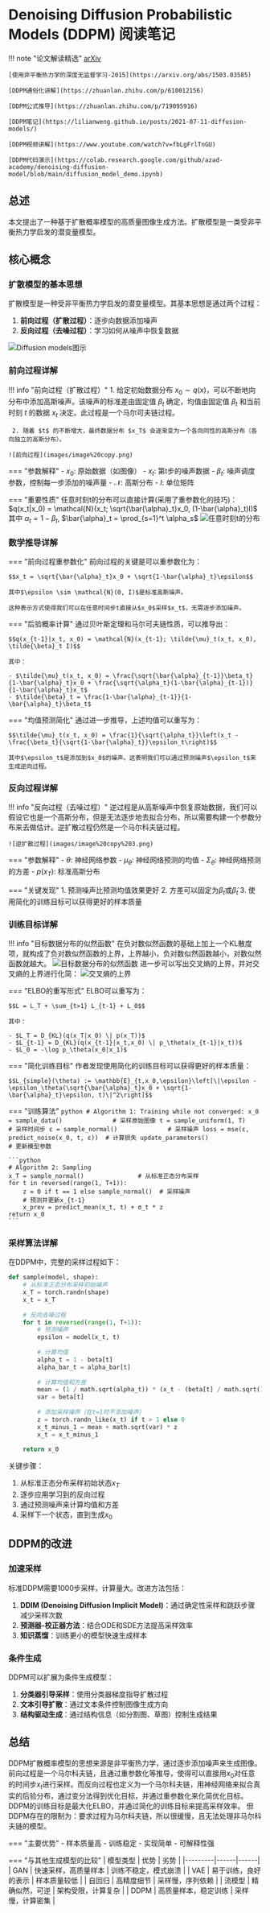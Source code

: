 # Denoising Diffusion Probabilistic Models (DDPM) 阅读笔记

!!! note "论文解读精选"
    [arXiv](https://arxiv.org/abs/2006.11239)

    [使用非平衡热力学的深度无监督学习-2015](https://arxiv.org/abs/1503.03585)

    [DDPM通俗化讲解](https://zhuanlan.zhihu.com/p/610012156)

    [DDPM公式推导](https://zhuanlan.zhihu.com/p/719095916)

    [DDPM笔记](https://lilianweng.github.io/posts/2021-07-11-diffusion-models/)

    [DDPM视频讲解](https://www.youtube.com/watch?v=fbLgFrlTnGU)

    [DDPM代码演示](https://colab.research.google.com/github/azad-academy/denoising-diffusion-model/blob/main/diffusion_model_demo.ipynb)

## 总述
本文提出了一种基于扩散概率模型的高质量图像生成方法。扩散模型是一类受非平衡热力学启发的潜变量模型。

## 核心概念

### 扩散模型的基本思想

扩散模型是一种受非平衡热力学启发的潜变量模型。其基本思想是通过两个过程：

1. **前向过程（扩散过程）**：逐步向数据添加噪声
2. **反向过程（去噪过程）**：学习如何从噪声中恢复数据

![Diffusion models图示](images/image.png)

### 前向过程详解

!!! info "前向过程（扩散过程）"
    1. 给定初始数据分布 $x_0 \sim q(x)$，可以不断地向分布中添加高斯噪声。该噪声的标准差由固定值 $\beta_t$ 确定，均值由固定值 $\beta_t$ 和当前时刻 $t$ 的数据 $x_t$ 决定。此过程是一个马尔可夫链过程。

     2. 随着 $t$ 的不断增大，最终数据分布 $x_T$ 会逐渐变为一个各向同性的高斯分布（各向独立的高斯分布）。

    ![前向过程](images/image%20copy.png)

=== "参数解释"
    - $x_0$: 原始数据（如图像）
    - $x_t$: 第t步的噪声数据
    - $\beta_t$: 噪声调度参数，控制每一步添加的噪声量
    - $\mathcal{N}$: 高斯分布
    - $I$: 单位矩阵

=== "重要性质"
    任意时刻t的分布可以直接计算(采用了重参数化的技巧)：$q(x_t|x_0) = \mathcal{N}(x_t; \sqrt{\bar{\alpha}_t}x_0, (1-\bar{\alpha}_t)I)$
    其中
        $\alpha_t = 1-\beta_t$, $\bar{\alpha}_t = \prod_{s=1}^t \alpha_s$
    ![任意时刻t的分布](images/image%20copy%202.png)

### 数学推导详解

=== "前向过程重参数化"
    前向过程的关键是可以重参数化为：
    
    $$x_t = \sqrt{\bar{\alpha}_t}x_0 + \sqrt{1-\bar{\alpha}_t}\epsilon$$
    
    其中$\epsilon \sim \mathcal{N}(0, I)$是标准高斯噪声。
    
    这种表示方式使得我们可以在任意时间步t直接从$x_0$采样$x_t$，无需逐步添加噪声。

=== "后验概率计算"
    通过贝叶斯定理和马尔可夫链性质，可以推导出：
    
    $$q(x_{t-1}|x_t, x_0) = \mathcal{N}(x_{t-1}; \tilde{\mu}_t(x_t, x_0), \tilde{\beta}_t I)$$
    
    其中：

    - $\tilde{\mu}_t(x_t, x_0) = \frac{\sqrt{\bar{\alpha}_{t-1}}\beta_t}{1-\bar{\alpha}_t}x_0 + \frac{\sqrt{\alpha_t}(1-\bar{\alpha}_{t-1})}{1-\bar{\alpha}_t}x_t$
    - $\tilde{\beta}_t = \frac{1-\bar{\alpha}_{t-1}}{1-\bar{\alpha}_t}\beta_t$

=== "均值预测简化"
    通过进一步推导，上述均值可以重写为：
    
    $$\tilde{\mu}_t(x_t, x_0) = \frac{1}{\sqrt{\alpha_t}}\left(x_t - \frac{\beta_t}{\sqrt{1-\bar{\alpha}_t}}\epsilon_t\right)$$
    
    其中$\epsilon_t$是添加到$x_0$的噪声。这表明我们可以通过预测噪声$\epsilon_t$来生成逆向过程。

### 反向过程详解

!!! info "反向过程（去噪过程）"
    逆过程是从高斯噪声中恢复原始数据，我们可以假设它也是一个高斯分布，但是无法逐步地去拟合分布，所以需要构建一个参数分布来去做估计。逆扩散过程仍然是一个马尔科夫链过程。

    ![逆扩散过程](images/image%20copy%203.png)

=== "参数解释"
    - $\theta$: 神经网络参数
    - $\mu_\theta$: 神经网络预测的均值
    - $\Sigma_\theta$: 神经网络预测的方差
    - $p(x_T)$: 标准高斯分布

=== "关键发现"
    1. 预测噪声比预测均值效果更好
    2. 方差可以固定为$\beta_t$或$\tilde{\beta}_t$
    3. 使用简化的训练目标可以获得更好的样本质量


### 训练目标详解

!!! info "目标数据分布的似然函数"
    在负对数似然函数的基础上加上一个KL散度项，就构成了负对数似然函数的上界，上界越小，负对数似然函数越小，对数似然函数就越大。
    ![目标数据分布的似然函数](images/image%20copy%204.png)
    进一步可以写出交叉熵的上界，并对交叉熵的上界进行化简：
    ![交叉熵的上界](images/image%20copy%205.png)

=== "ELBO的重写形式"
    ELBO可以重写为：

    $$L = L_T + \sum_{t>1} L_{t-1} + L_0$$
    
    其中：

    - $L_T = D_{KL}(q(x_T|x_0) \| p(x_T))$
    - $L_{t-1} = D_{KL}(q(x_{t-1}|x_t,x_0) \| p_\theta(x_{t-1}|x_t))$
    - $L_0 = -\log p_\theta(x_0|x_1)$

=== "简化训练目标"
    作者发现使用简化的训练目标可以获得更好的样本质量：

    $$L_{simple}(\theta) := \mathbb{E}_{t,x_0,\epsilon}\left[\|\epsilon - \epsilon_\theta(\sqrt{\bar{\alpha}_t}x_0 + \sqrt{1-\bar{\alpha}_t}\epsilon, t)\|^2\right]$$

=== "训练算法"
    ```python
    # Algorithm 1: Training
    while not converged:
        x_0 = sample_data()              # 采样原始图像
        t = sample_uniform(1, T)         # 采样时间步
        ε = sample_normal()              # 采样噪声
        loss = mse(ε, predict_noise(x_0, t, ε))  # 计算损失
        update_parameters()              # 更新模型参数
    ```

    ```python
    # Algorithm 2: Sampling
    x_T = sample_normal()               # 从标准正态分布采样
    for t in reversed(range(1, T+1)):
        z = 0 if t == 1 else sample_normal()  # 采样噪声
        # 预测并更新x_{t-1}
        x_prev = predict_mean(x_t, t) + σ_t * z
    return x_0
    ```

### 采样算法详解

在DDPM中，完整的采样过程如下：

```python
def sample(model, shape):
    # 从标准正态分布采样初始噪声
    x_T = torch.randn(shape)
    x_t = x_T
    
    # 反向去噪过程
    for t in reversed(range(1, T+1)):
        # 预测噪声
        epsilon = model(x_t, t)
        
        # 计算均值
        alpha_t = 1 - beta[t]
        alpha_bar_t = alpha_bar[t]
        
        # 计算均值和方差
        mean = (1 / math.sqrt(alpha_t)) * (x_t - (beta[t] / math.sqrt(1 - alpha_bar_t)) * epsilon)
        var = beta[t]
        
        # 添加采样噪声（在t=1时不添加噪声）
        z = torch.randn_like(x_t) if t > 1 else 0
        x_t_minus_1 = mean + math.sqrt(var) * z
        x_t = x_t_minus_1
    
    return x_0
```

关键步骤：

1. 从标准正态分布采样初始状态$x_T$
2. 逐步应用学习到的反向过程
3. 通过预测噪声来计算均值和方差
4. 采样下一个状态，直到生成$x_0$

## DDPM的改进

### 加速采样

标准DDPM需要1000步采样，计算量大。改进方法包括：

1. **DDIM (Denoising Diffusion Implicit Model)**：通过确定性采样和跳跃步骤减少采样次数
2. **预测器-校正器方法**：结合ODE和SDE方法提高采样效率
3. **知识蒸馏**：训练更小的模型快速生成样本

### 条件生成

DDPM可以扩展为条件生成模型：

1. **分类器引导采样**：使用分类器梯度指导扩散过程
2. **文本引导扩散**：通过文本条件控制图像生成方向
3. **结构驱动生成**：通过结构信息（如分割图、草图）控制生成结果

## 总结

DDPM扩散概率模型的思想来源是非平衡热力学，通过逐步添加噪声来生成图像。前向过程是一个马尔科夫链，且通过重参数化等推导，使得可以直接用$x_0$对任意的时间步$x_t$进行采样。而反向过程也定义为一个马尔科夫链，用神经网络来拟合真实的后验分布，通过变分法得到优化目标，并通过重参数化来化简优化目标。DDPM的训练目标是最大化ELBO，并通过简化的训练目标来提高采样效率。
但DDPM存在的限制为：要求过程为马尔科夫链，所以很缓慢，且无法处理非马尔科夫链的模型。

=== "主要优势"
    - 样本质量高
    - 训练稳定
    - 实现简单
    - 可解释性强

=== "与其他生成模型的比较"
    | 模型类型 | 优势 | 劣势 |
    |---------|------|------|
    | GAN | 快速采样，高质量样本 | 训练不稳定，模式崩溃 |
    | VAE | 易于训练，良好的表示 | 样本质量较低 |
    | 自回归 | 高精度细节 | 采样慢，序列依赖 |
    | 流模型 | 精确似然，可逆 | 架构受限，计算复杂 |
    | DDPM | 高质量样本，稳定训练 | 采样慢，计算密集 |